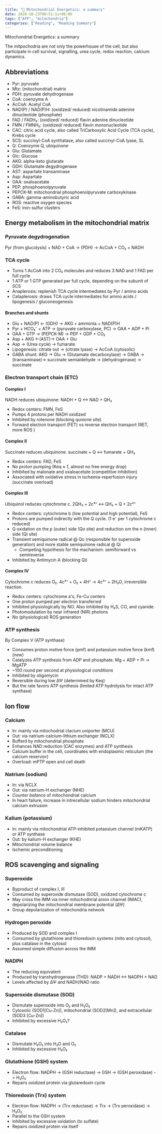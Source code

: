 ```yaml
---
title: "📒 Mitochondrial Energetics: a summary"
date: 2020-10-23T00:51:11+08:00
tags: ["ATP", "mitochondria"]
categories: ["Reading", "Reading Summary"]
---
```



Mitochondrial Energetics: a summary

<!--more-->

The mitpochodria are not only the powerhouse of the cell, but also participate in cell survival, signalling, urea cycle, redox reaction, calcium dynamics.

## Abbreviations
* Pyr: pyruvate
* Mtx: (mitochondrial) matrix
* PDH: pyruvate dehydrogenase
* CoA: coenzyme A
* AcCoA: Acetyl CoA
* NAD(P) / NAD(P)H: (oxidized/ reduced) nicotinamide adenine dinucleotide (phosphate)
* FAD / FADH₂: (oxidized/ reduced) flavin adenine dinucleotide
* FMN / FMNH₂: (oxidized/ reduced) flavin mononucleotide
* CAC: citric acid cycle, also called TriCarboxylic Acid Cycle (TCA cycle), Krebs cycle
* SCS: succinyl-CoA synthatase, also called succinyl-CoA lyase, SL
* Q: Coenzyme Q, ubiquinone
* Glu: Glutamate
* Glc: Glucose
* AKG: alpha-keto glutarate
* GDH: Glutamate degydrogenase
* AST: aspartate transaminase
* Asp: Aspartate
* OAA: oxaloacetate
* PEP: phosphoenolpyruvate
* PEPCK-M: mitochondrial phosphoenolpyruvate carboxykinase
* GABA: gamma-aminobutyric acid
* ROS: reactive oxygen species
* FeS: iron-sulfur clusters

## Energy metabolism in the mitochondrial matrix

### Pyruvate degydrogenation

Pyr (from glucolysis) + NAD + CoA -> (PDH) -> AcCoA + CO₂ + NADH

### TCA cycle
* Turns 1 AcCoA into 2 CO₂ molecules and reduces 3 NAD and 1 FAD per full cycle
* 1 ATP or 1 GTP generated per full cycle, depending on the subunit of SCS
* Anaplerosis: replenish TCA cycle intermediates by Pyr / amino acids
* Cataplerosis: draws TCA cycle intermediates for amino acids / lipogenesis / gluconeogenesis

#### Branches and shunts
  * Glu + NAD(P) <- (GDH) -> AKG + ammonia + NAD(P)H
  * Pyr + HCO₃⁻ + ATP -> (pyruvate carboxylase, PC) -> OAA + ADP + Pi
  * OAA + GTP -> (PEPCK-M) -> PEP + GDP + CO₂
  * Asp + AKG <-(AST)-> OAA + Glu
  * Asp -> (Urea cycle) -> fumarate
  * Lipogenesis: citrate out -> (citrate lyase) -> AcCoA (cytosolic)
  * GABA shunt: AKG -> Glu -> (Glutamate decarboxylase) -> GABA -> (transaminase)-> succinate semialdehyde -> (dehydrogenase) -> succinate

### Electron transport chain (ETC)

#### Complex I
NADH reduces ubiquinone: NADH + Q <-> NAD + QH₂
* Redox centers: FMN, FeS
* Pumps 4 protons per NADH oxidized
* Inhibited by rotenone (blocking qunione site)
* Forward electron transport (FET) vs reverse electron transport (RET, more ROS )
#### Complex II
Succinate reduces ubiquinone. succinate + Q <-> fumarate + QH₂
* Redox centers: FAD, FeS
* No proton pumping (Keq ≈ 1, almost no free energy drop)
* Inhibited by malonate and oxaloacetate (competitive inhibition)
* Associated with oxidative stress in ischemia-reperfusion injury (succinate overload)
#### Complex III
Ubiquinol reduces cytochrome c. 2QH₂ + 2c³⁺ <-> QH₂ + Q + 2c²⁺
* Redox centers: cytochrome b (low potential and high potential), FeS
* Protons are pumped indirectly with the Q cycle. (1 e⁻ per 1 cytochrome c reduced)
* Q oxidation on the p (outer) side (Qo site) and reduction om the n (inner) side (Qi site)
* Transient semiquinone radical @ Qo (responsible for superoxide generation) and more stable semiquinone radical @ Qi
  * Competing hypothesis for the machanism: semiforward vs semireverse
* Inhibited by Antimycin A (blocking Qi)
#### Complex IV
Cytochrome c reduces O₂. 4c²⁺ + O₂ + 4H⁺ -> 4c³⁺ + 2H₂O, irreversible reaction.
* Redox centers: cytochrome a's, Fe-Cu centers
* One proton pumped per electron transferred
* Inhibited physiologically by NO. Also inhibited by H₂S, CO, and cyanide.
* Photomodulation by near infrared (NIR) photons
* No (physiological) ROS generation

### ATP synthesis
By Complex V (ATP synthase)

* Consumes proton motive force (pmf) and potassium motive force (kmf) (*new*)
* Catalyzes ATP synthesis from ADP and phosphate. Mg + ADP + Pi -> MgATP
* ~100 round per second at physiological conditions
* Inhibited by oligomycin
* Reversible during low ΔΨ (determined by Keq)
* But the rate favors ATP synthesis (limited ATP hydrolysis for intact ATP synthase)

## Ion flow
### Calcium
* In: mainly via mitochodrial clacium uniporter (MCU)
* Out: via natrium-calcium-lithium exchanger (NCLX)
* Bufferd by mitochondrial phosphate
* Enhances NAD reduction (CAC enzymes) and ATP synthesis
* Calcium buffer in the cell, coordinates with endoplasmic reticulum (the calcium reservior)
* Overload: mPTP open and cell death
### Natrium (sodium)
* In: via NCLX
* Out: via natrium-H exchanger (NHE)
* *Counter balance* of mitochondrial calcium
* In heart failure, increase in intrecellular sodium hinders mitochondrial calcium extrusion
### Kalium (potassium)
* In: mainly via mitochondrial ATP-inhibited potassium channel (mKATP) or ATP synthase
* Out: by kalium-H exchanger (KHE)
* Mitochondrial volume balance
* Ischemic preconditioning

## ROS scavenging and signaling
### Superoxide
* Byproduct of complex I, III
* Consumed by superoxide dismutase (SOD), oxidized cytochrome c
* May cross the IMM via inner mitochodnrial anion channel (IMAC), depolarizing the mitochondrial membrane potential (ΔΨ)
* Group depolarization of mitochondria network
### Hydrogen peroxide
* Produced by SOD and complex I
* Consumed by glutathione and thioredoxin systems (mito and cytosol), plus catalase in the cytosol
* Assumed simple diffusion across the IMM
### NADPH
* The reducing equivalent
* Produced by transhydrogenase (THD): NADP + NADH <-> NADPH + NAD
* Levels affected by ΔΨ and NADH/NAD ratio
### Superoxide dismutase (SOD)
* Dismutate superoxide into O₂ and H₂O₂
* Cytosolic (SOD1[Cu-Zn]), mitochondrial (SOD2[Mn]), and extracellular (SOD3 [Cu-Zn])
* Inhibited by excessive H₂O₂?
### Catalase
* Dismutate H₂O₂ into H₂O and O₂
* Inhibited by excessive H₂O₂
### Glutathione (GSH) system
* Electron flow: NADPH -> (GSH reductase) -> GSH -> (GSH peroxidase) -> H₂O₂
* Repairs oxidized protein via glutaredoxin cycle
### Thioredoxin (Trx) system
* Electron flow: NADPH -> (Trx reductase) -> Trx -> (Trx peroxidase) -> H₂O₂
* Parallel to the GSH system
* Inhibited by excessive oxidation (to sulfate)
* Repairs oxidized protein via itself
